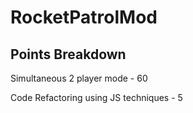 # RocketPatrolMod

## Points Breakdown
Simultaneous 2 player mode - 60

Code Refactoring using JS techniques - 5
